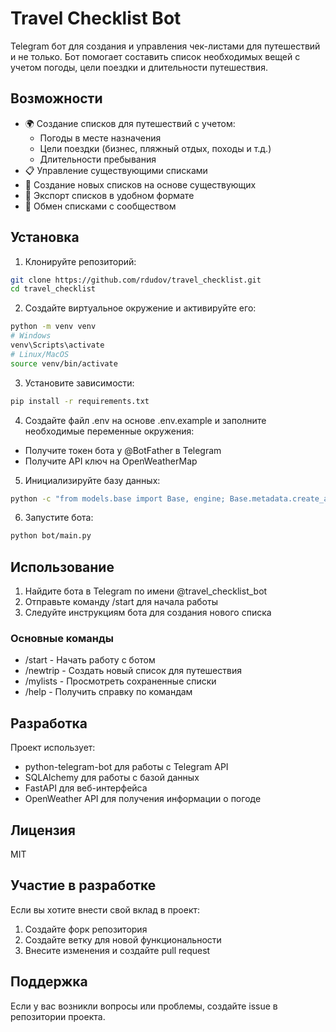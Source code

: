 # Travel Checklist Bot

Telegram бот для создания и управления чек-листами для путешествий и не только. Бот помогает составить список необходимых вещей с учетом погоды, цели поездки и длительности путешествия.

## Возможности

- 🌍 Создание списков для путешествий с учетом:
  - Погоды в месте назначения
  - Цели поездки (бизнес, пляжный отдых, походы и т.д.)
  - Длительности пребывания
- 📋 Управление существующими списками
- 🔄 Создание новых списков на основе существующих
- 📱 Экспорт списков в удобном формате
- 👥 Обмен списками с сообществом

## Установка

1. Клонируйте репозиторий:
```bash
git clone https://github.com/rdudov/travel_checklist.git
cd travel_checklist
```

2. Создайте виртуальное окружение и активируйте его:
```bash
python -m venv venv
# Windows
venv\Scripts\activate
# Linux/MacOS
source venv/bin/activate
```

3. Установите зависимости:
```bash
pip install -r requirements.txt
```

4. Создайте файл .env на основе .env.example и заполните необходимые переменные окружения:
- Получите токен бота у @BotFather в Telegram
- Получите API ключ на OpenWeatherMap

5. Инициализируйте базу данных:
```bash
python -c "from models.base import Base, engine; Base.metadata.create_all(engine)"
```

6. Запустите бота:
```bash
python bot/main.py
```

## Использование

1. Найдите бота в Telegram по имени @travel_checklist_bot
2. Отправьте команду /start для начала работы
3. Следуйте инструкциям бота для создания нового списка

### Основные команды

- /start - Начать работу с ботом
- /newtrip - Создать новый список для путешествия
- /mylists - Просмотреть сохраненные списки
- /help - Получить справку по командам

## Разработка

Проект использует:
- python-telegram-bot для работы с Telegram API
- SQLAlchemy для работы с базой данных
- FastAPI для веб-интерфейса
- OpenWeather API для получения информации о погоде

## Лицензия

MIT

## Участие в разработке

Если вы хотите внести свой вклад в проект:
1. Создайте форк репозитория
2. Создайте ветку для новой функциональности
3. Внесите изменения и создайте pull request

## Поддержка

Если у вас возникли вопросы или проблемы, создайте issue в репозитории проекта. 